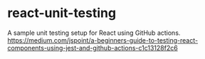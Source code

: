 # react-unit-testing
A sample unit testing setup for React using GitHub actions.
https://medium.com/jspoint/a-beginners-guide-to-testing-react-components-using-jest-and-github-actions-c1c13128f2c6
